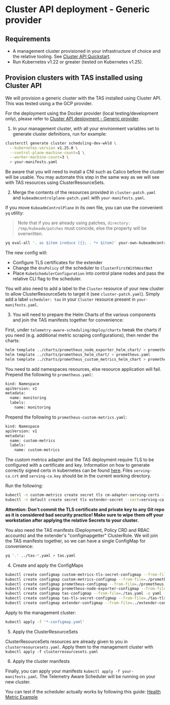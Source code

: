 # Cluster API deployment - Generic provider

## Requirements

- A management cluster provisioned in your infrastructure of choice and the relative tooling.
  See [Cluster API Quickstart](https://cluster-api.sigs.k8s.io/user/quick-start.html).
- Run Kubernetes v1.22 or greater (tested on Kubernetes v1.25).

## Provision clusters with TAS installed using Cluster API

We will provision a generic cluster with the TAS installed using Cluster API. This was tested using a the GCP provider.

For the deployment using the Docker provider (local testing/development only), please refer to [Cluster API deployment - Generic provider](capi.md).
1. In your management cluster, with all your environment variables set to generate cluster definitions, run for example:

```bash
clusterctl generate cluster scheduling-dev-wkld \
  --kubernetes-version v1.25.0 \
  --control-plane-machine-count=1 \
  --worker-machine-count=3 \
  > your-manifests.yaml
```

Be aware that you will need to install a CNI such as Calico before the cluster will be usable. You may automate this
step in the same way as we will see with TAS resources using ClusterResourceSets.

2. Merge the contents of the resources provided in `cluster-patch.yaml` and `kubeadmcontrolplane-patch.yaml` with
   `your-manifests.yaml`.

If you move `KubeadmControlPlane` in its own file, you can use the convenient `yq` utility:

> Note that if you are already using patches, `directory: /tmp/kubeadm/patches` must coincide, else the property will be
> overwritten.

```bash
yq eval-all '. as $item ireduce ({}; . *+ $item)' your-own-kubeadmcontrolplane.yaml kubeadmcontrolplane-patch.yaml > final-kubeadmcontrolplane.yaml
```

The new config will:
- Configure TLS certificates for the extender
- Change the `dnsPolicy` of the scheduler to `ClusterFirstWithHostNet`
- Place `KubeSchedulerConfiguration` into control plane nodes and pass the relative CLI flag to the scheduler.

You will also need to add a label to the `Cluster` resource of your new cluster to allow ClusterResourceSets to target
it (see `cluster-patch.yaml`). Simply add a label `scheduler: tas` in your `Cluster` resource present in `your-manifests.yaml`.

3. You will need to prepare the Helm Charts of the various components and join the TAS manifests together for convenience:

First, under `telemetry-aware-scheduling/deploy/charts` tweak the charts if you need (e.g.
additional metric scraping configurations), then render the charts:

```bash
helm template ../charts/prometheus_node_exporter_helm_chart/ > prometheus-node-exporter.yaml
helm template ../charts/prometheus_helm_chart/ > prometheus.yaml
helm template ../charts/prometheus_custom_metrics_helm_chart > prometheus-custom-metrics.yaml
```

You need to add namespaces resources, else resource application will fail. Prepend the following to `prometheus.yaml`:

```bash
kind: Namespace
apiVersion: v1
metadata:
  name: monitoring
  labels:
    name: monitoring
````

Prepend the following to `prometheus-custom-metrics.yaml`:
```bash
kind: Namespace
apiVersion: v1
metadata:
  name: custom-metrics
  labels:
    name: custom-metrics
```

The custom metrics adapter and the TAS deployment require TLS to be configured with a certificate and key.
Information on how to generate correctly signed certs in kubernetes can be found [here](https://github.com/kubernetes-sigs/apiserver-builder-alpha/blob/master/docs/concepts/auth.md).
Files ``serving-ca.crt`` and ``serving-ca.key`` should be in the current working directory.

Run the following:

```bash
kubectl -n custom-metrics create secret tls cm-adapter-serving-certs --cert=serving-ca.crt --key=serving-ca.key -oyaml --dry-run=client > custom-metrics-tls-secret.yaml
kubectl -n default create secret tls extender-secret --cert=serving-ca.crt --key=serving-ca.key -oyaml --dry-run=client > tas-tls-secret.yaml
```

**Attention: Don't commit the TLS certificate and private key to any Git repo as it is considered bad security practice! Make sure to wipe them off your workstation after applying the relative Secrets to your cluster.**

You also need the TAS manifests (Deployment, Policy CRD and RBAC accounts) and the extender's "configmapgetter"
ClusterRole. We will join the TAS manifests together, so we can have a single ConfigMap for convenience:

```bash
yq '.' ../tas-*.yaml > tas.yaml
```

4. Create and apply the ConfigMaps

```bash
kubectl create configmap custom-metrics-tls-secret-configmap --from-file=./custom-metrics-tls-secret.yaml -o yaml --dry-run=client > custom-metrics-tls-secret-configmap.yaml
kubectl create configmap custom-metrics-configmap --from-file=./prometheus-custom-metrics.yaml -o yaml --dry-run=client > custom-metrics-configmap.yaml
kubectl create configmap prometheus-configmap --from-file=./prometheus.yaml -o yaml --dry-run=client > prometheus-configmap.yaml
kubectl create configmap prometheus-node-exporter-configmap --from-file=./prometheus-node-exporter.yaml -o yaml --dry-run=client > prometheus-node-exporter-configmap.yaml
kubectl create configmap tas-configmap --from-file=./tas.yaml -o yaml --dry-run=client > tas-configmap.yaml
kubectl create configmap tas-tls-secret-configmap --from-file=./tas-tls-secret.yaml -o yaml --dry-run=client > tas-tls-secret-configmap.yaml
kubectl create configmap extender-configmap --from-file=../extender-configuration/configmap-getter.yaml -o yaml --dry-run=client > extender-configmap.yaml
```

Apply to the management cluster:

```bash
kubectl apply -f '*-configmap.yaml'
```

5. Apply the ClusterResourceSets

ClusterResourceSets resources are already given to you in `clusterresourcesets.yaml`.
Apply them to the management cluster with `kubectl apply -f clusterresourcesets.yaml`

6. Apply the cluster manifests

Finally, you can apply your manifests `kubectl apply -f your-manifests.yaml`.
The Telemetry Aware Scheduler will be running on your new cluster.

You can test if the scheduler actually works by following this guide:
[Health Metric Example](https://github.com/intel/platform-aware-scheduling/blob/25a646ece15aaf4c549d8152c4ffbbfc61f8a009/telemetry-aware-scheduling/docs/health-metric-example.md)